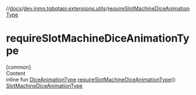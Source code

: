//[docs](../../index.md)/[dev.inmo.tgbotapi.extensions.utils](index.md)/[requireSlotMachineDiceAnimationType](require-slot-machine-dice-animation-type.md)



# requireSlotMachineDiceAnimationType  
[common]  
Content  
inline fun [DiceAnimationType](../dev.inmo.tgbotapi.types.dice/-dice-animation-type/index.md).[requireSlotMachineDiceAnimationType](require-slot-machine-dice-animation-type.md)(): [SlotMachineDiceAnimationType](../dev.inmo.tgbotapi.types.dice/-slot-machine-dice-animation-type/index.md)  



